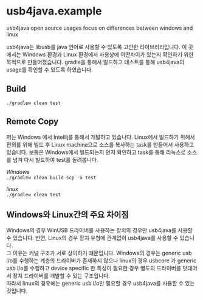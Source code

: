 # usb4java.example
usb4java open source usages focus on differences between windows and linux

usb4java는 libusb를 java 언어로 사용할 수 있도록 고안한 라이브러리입니다.
이 곳에서는 Windows 환경과 Linux 환경에서 사용상에 어떤차이가 있는지 확인하기 위한 목적으로 만들어졌습니다.
gradle을 통해서 빌드하고 테스트를 통해 usb4java의 usage를 확인할 수 있도록 하였습니다.

## Build
`./gradlew clean test`  

## Remote Copy
저는 Windows 에서 Intellij를 통해서 개발하고 있습니다. Linux에서 빌드하기 위해서 편의를 위해 빌드 후 Linux machine으로 소스를 복사하는
task를 만들어서 사용하고 있습니다. 보통은 Windows에서 빌드되는지 먼저 확인하고 task를 통해 리눅스로 소스를 넘겨 다시 빌드하여 test를 돌려봅니다.
 
*Windows*  
`./gradlew clean build scp -x test`  
  
*linux*  
`./gradlew clean test`  
  
## Windows와 Linux간의 주요 차이점
Windows의 경우 WinUSB 드라이버를 사용하는 장치의 경우만 usb4java를 사용할 수 있습니다. 반면, Linux의 경우 장치 유형에 관계없이 usb4java를 사용할 수 있습니다.  
그 이유는 커널 구조가 서로 상이하기 떄문입니다. Windows의 경우는 generic usb i/o를 수행하는 계층의 드라이버가 존재하지 않으나 linux의 경우 usbcore 가 generic usb i/o를 수행하고
device specific 한 특성이 필요한 경우 별도의 드라이버를 덧대어서 장치 드라이버를 개발할 수 있는 구조입니다.  
따라서 linux의 경우에는 generic usb i/o만 필요할 경우 usb4java를 사용할 수 있는 것입니다.

 
